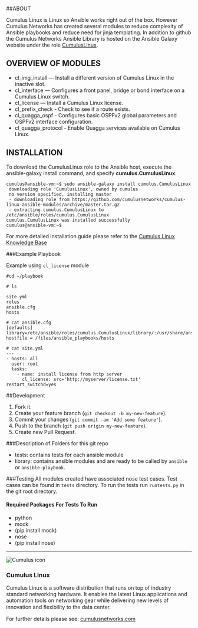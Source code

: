 
##ABOUT

Cumulus Linux is Linux so Ansible works right out of the box.  However Cumulus Networks has created several modules to reduce complexity of Ansible playbooks and reduce need for jinja templating.  In addition to github the Cumulus Networks Ansible Library is hosted on the Ansible Galaxy website under the role [CumulusLinux](https://galaxy.ansible.com/list#/roles/1875).


## OVERVIEW OF MODULES
- cl_img_install — Install a different version of Cumulus Linux in the inactive slot.
- cl_interface — Configures a front panel, bridge or bond interface on a Cumulus Linux switch.
- cl_license — Install a Cumulus Linux license.
- cl_prefix_check - Check to see if a route exists.
- cl_quagga_ospf - Configures basic OSPFv2 global parameters and OSPFv2 interface configuration.
- cl_quagga_protocol - Enable Quagga services available on Cumulus Linux.

## INSTALLATION
To download the CumulusLinux role to the Ansible host, execute the ansible-galaxy install command, and specify **cumulus.CumulusLinux**.


```
cumulus@ansible-vm:~$ sudo ansible-galaxy install cumulus.CumulusLinux
 downloading role 'CumulusLinux', owned by cumulus
 no version specified, installing master
 - downloading role from https://github.com/cumulusnetworks/cumulus-linux-ansible-modules/archive/master.tar.gz
 - extracting cumulus.CumulusLinux to /etc/ansible/roles/cumulus.CumulusLinux
cumulus.CumulusLinux was installed successfully
cumulus@ansible-vm:~$
```

For more detailed installation guide please refer to the [Cumulus Linux Knowledge Base](https://support.cumulusnetworks.com/hc/en-us/articles/204255593)

###Example Playbook

Example using ``cl_license`` module
```
#cd ~/playbook

# ls

site.yml
roles
ansible.cfg
hosts

# cat ansible.cfg
[defaults]
library=/etc/ansible/roles/cumulus.CumulusLinux/library/:/usr/share/ansible
hostfile = /files/ansible_playbooks/hosts

# cat site.yml
---
- hosts: all
  user: root
  tasks:
    - name: install license from http server
      cl_license: src='http://myserver/license.txt' restart_switchd=yes

```

##Development

1. Fork it.
2. Create your feature branch (`git checkout -b my-new-feature`).
3. Commit your changes (`git commit -am 'Add some feature'`).
4. Push to the branch (`git push origin my-new-feature`).
5. Create new Pull Request.


###Description of Folders for this git repo

* tests: contains tests for each ansible module
* library: contains ansible modules and are ready to be called by ``ansible`` or ``ansible-playbook``.

###Testing
All modules created have associated nose test cases. Test cases can be found
in ``tests`` directory.
To run the tests run ``runtests.py`` in the git root directory.

#### Required Packages For Tests To Run

* python
* mock
 * (pip install mock)
* nose
 * (pip install nose)




---

![Cumulus icon](http://cumulusnetworks.com/static/cumulus/img/logo_2014.png)

### Cumulus Linux

Cumulus Linux is a software distribution that runs on top of industry standard
networking hardware. It enables the latest Linux applications and automation
tools on networking gear while delivering new levels of innovation and
ﬂexibility to the data center.

For further details please see: [cumulusnetworks.com](http://www.cumulusnetworks.com)

